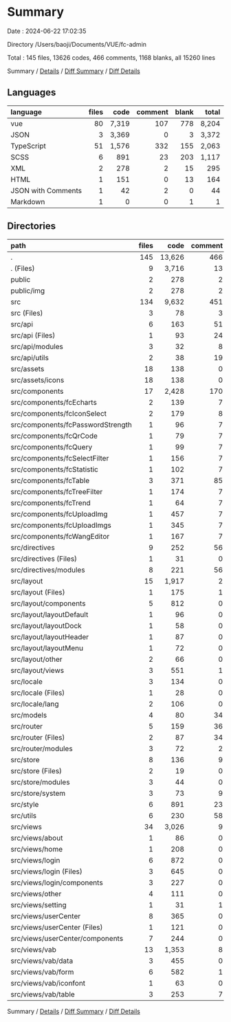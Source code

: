 # Summary

Date : 2024-06-22 17:02:35

Directory /Users/baoji/Documents/VUE/fc-admin

Total : 145 files,  13626 codes, 466 comments, 1168 blanks, all 15260 lines

Summary / [Details](details.md) / [Diff Summary](diff.md) / [Diff Details](diff-details.md)

## Languages
| language | files | code | comment | blank | total |
| :--- | ---: | ---: | ---: | ---: | ---: |
| vue | 80 | 7,319 | 107 | 778 | 8,204 |
| JSON | 3 | 3,369 | 0 | 3 | 3,372 |
| TypeScript | 51 | 1,576 | 332 | 155 | 2,063 |
| SCSS | 6 | 891 | 23 | 203 | 1,117 |
| XML | 2 | 278 | 2 | 15 | 295 |
| HTML | 1 | 151 | 0 | 13 | 164 |
| JSON with Comments | 1 | 42 | 2 | 0 | 44 |
| Markdown | 1 | 0 | 0 | 1 | 1 |

## Directories
| path | files | code | comment | blank | total |
| :--- | ---: | ---: | ---: | ---: | ---: |
| . | 145 | 13,626 | 466 | 1,168 | 15,260 |
| . (Files) | 9 | 3,716 | 13 | 23 | 3,752 |
| public | 2 | 278 | 2 | 15 | 295 |
| public/img | 2 | 278 | 2 | 15 | 295 |
| src | 134 | 9,632 | 451 | 1,130 | 11,213 |
| src (Files) | 3 | 78 | 3 | 11 | 92 |
| src/api | 6 | 163 | 51 | 28 | 242 |
| src/api (Files) | 1 | 93 | 24 | 11 | 128 |
| src/api/modules | 3 | 32 | 8 | 9 | 49 |
| src/api/utils | 2 | 38 | 19 | 8 | 65 |
| src/assets | 18 | 138 | 0 | 3 | 141 |
| src/assets/icons | 18 | 138 | 0 | 3 | 141 |
| src/components | 17 | 2,428 | 170 | 305 | 2,903 |
| src/components/fcEcharts | 2 | 139 | 7 | 20 | 166 |
| src/components/fcIconSelect | 2 | 179 | 8 | 31 | 218 |
| src/components/fcPasswordStrength | 1 | 96 | 7 | 19 | 122 |
| src/components/fcQrCode | 1 | 79 | 7 | 9 | 95 |
| src/components/fcQuery | 1 | 99 | 7 | 13 | 119 |
| src/components/fcSelectFilter | 1 | 156 | 7 | 21 | 184 |
| src/components/fcStatistic | 1 | 102 | 7 | 13 | 122 |
| src/components/fcTable | 3 | 371 | 85 | 42 | 498 |
| src/components/fcTreeFilter | 1 | 174 | 7 | 25 | 206 |
| src/components/fcTrend | 1 | 64 | 7 | 12 | 83 |
| src/components/fcUploadImg | 1 | 457 | 7 | 44 | 508 |
| src/components/fcUploadImgs | 1 | 345 | 7 | 36 | 388 |
| src/components/fcWangEditor | 1 | 167 | 7 | 20 | 194 |
| src/directives | 9 | 252 | 56 | 30 | 338 |
| src/directives (Files) | 1 | 31 | 0 | 4 | 35 |
| src/directives/modules | 8 | 221 | 56 | 26 | 303 |
| src/layout | 15 | 1,917 | 2 | 214 | 2,133 |
| src/layout (Files) | 1 | 175 | 1 | 19 | 195 |
| src/layout/components | 5 | 812 | 0 | 94 | 906 |
| src/layout/layoutDefault | 1 | 96 | 0 | 7 | 103 |
| src/layout/layoutDock | 1 | 58 | 0 | 4 | 62 |
| src/layout/layoutHeader | 1 | 87 | 0 | 5 | 92 |
| src/layout/layoutMenu | 1 | 72 | 0 | 4 | 76 |
| src/layout/other | 2 | 66 | 0 | 12 | 78 |
| src/layout/views | 3 | 551 | 1 | 69 | 621 |
| src/locale | 3 | 134 | 0 | 5 | 139 |
| src/locale (Files) | 1 | 28 | 0 | 3 | 31 |
| src/locale/lang | 2 | 106 | 0 | 2 | 108 |
| src/models | 4 | 80 | 34 | 9 | 123 |
| src/router | 5 | 159 | 36 | 20 | 215 |
| src/router (Files) | 2 | 87 | 34 | 17 | 138 |
| src/router/modules | 3 | 72 | 2 | 3 | 77 |
| src/store | 8 | 136 | 9 | 12 | 157 |
| src/store (Files) | 2 | 19 | 0 | 2 | 21 |
| src/store/modules | 3 | 44 | 0 | 5 | 49 |
| src/store/system | 3 | 73 | 9 | 5 | 87 |
| src/style | 6 | 891 | 23 | 203 | 1,117 |
| src/utils | 6 | 230 | 58 | 14 | 302 |
| src/views | 34 | 3,026 | 9 | 276 | 3,311 |
| src/views/about | 1 | 86 | 0 | 4 | 90 |
| src/views/home | 1 | 208 | 0 | 18 | 226 |
| src/views/login | 6 | 872 | 0 | 98 | 970 |
| src/views/login (Files) | 3 | 645 | 0 | 73 | 718 |
| src/views/login/components | 3 | 227 | 0 | 25 | 252 |
| src/views/other | 4 | 111 | 0 | 21 | 132 |
| src/views/setting | 1 | 31 | 1 | 3 | 35 |
| src/views/userCenter | 8 | 365 | 0 | 29 | 394 |
| src/views/userCenter (Files) | 1 | 121 | 0 | 8 | 129 |
| src/views/userCenter/components | 7 | 244 | 0 | 21 | 265 |
| src/views/vab | 13 | 1,353 | 8 | 103 | 1,464 |
| src/views/vab/data | 3 | 455 | 0 | 14 | 469 |
| src/views/vab/form | 6 | 582 | 1 | 54 | 637 |
| src/views/vab/iconfont | 1 | 63 | 0 | 10 | 73 |
| src/views/vab/table | 3 | 253 | 7 | 25 | 285 |

Summary / [Details](details.md) / [Diff Summary](diff.md) / [Diff Details](diff-details.md)